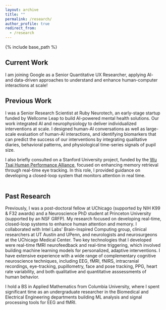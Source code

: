 ```yaml
---
layout: archive
title: ""
permalink: /research/
author_profile: true
redirect_from:
  - /research
---
```


{% include base_path %}



## Current Work
I am joining Google as a Senior Quantitative UX Researcher, applying AI- and data-driven approaches to understand and enhance human-computer interactions at scale!


## Previous Work
I was a Senior Research Scientist at Ruby Neurotech, an early-stage startup funded by Wellcome Leap to build AI-powered mental health solutions. Our work integrated AI and neurophysiology to deliver individualized interventions at scale. I designed human-AI conversations as well as large-scale evaluation of human-AI interactions, and identifying biomarkers that can predict the success of our interventions by integrating qualitative diaries, behavioral patterns, and physiological time-series signals of pupil size.

I also briefly consulted on a Stanford University project, funded by the [Wu Tsai Human Performance Alliance](https://humanperformancealliance.org/), focused on enhancing memory retrieval through real-time eye tracking. In this role, I provided guidance on developing a closed-loop system that monitors attention in real time. <br><br>

## Past Research
Previously, I was a post-doctoral fellow at UChicago (supported by NIH K99 & F32 awards) and a Neuroscience PhD student at Princeton University (supported by an NSF GRFP). My research focused on developing real-time, closed-loop systems to enhance human attention and memory. I collaborated with Intel Labs' Brain-Inspired Computing group, clinical researchers at UT Austin and UPenn, and neurologists and neurosurgeons at the UChicago Medical Center. Two key technologies that I developed were real-time fMRI neurofeedback and real-time triggering, which involved building machine learning models for personalized, adaptive interventions. I have extensive experience with a wide range of complementary cognitive neuroscience techniques, including EEG, fMRI, fNIRS, intracranial recordings, eye-tracking, pupillometry, face and pose tracking, PPG, heart rate variability, and both qualitative and quantitative asssessments of human behavior.

I hold a BS in Applied Mathematics from Columbia University, where I spent significant time as an undergraduate researcher in the Biomedical and Electrical Engineering departments building ML analysis and signal processing tools for EEG and fMRI.

